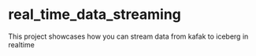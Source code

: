# real_time_data_streaming
This project showcases how you can stream data from kafak to iceberg in realtime
